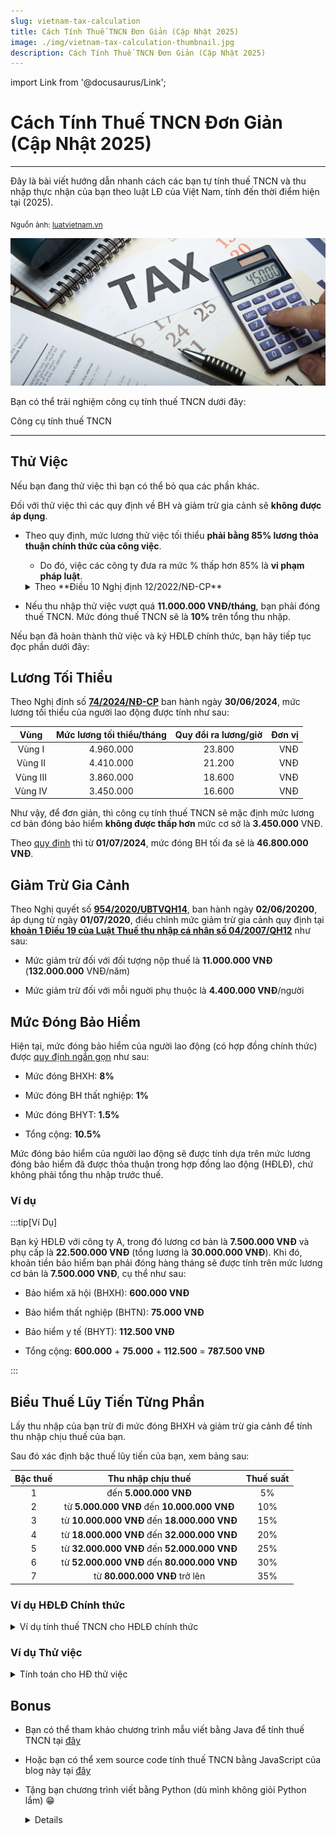 ```yaml
---
slug: vietnam-tax-calculation
title: Cách Tính Thuế TNCN Đơn Giản (Cập Nhật 2025)
image: ./img/vietnam-tax-calculation-thumbnail.jpg
description: Cách Tính Thuế TNCN Đơn Giản (Cập Nhật 2025)
---
```


import Link from '@docusaurus/Link';

# Cách Tính Thuế TNCN Đơn Giản (Cập Nhật 2025)

<hr />

Đây là bài viết hướng dẫn nhanh cách các bạn tự tính thuế TNCN và thu nhập thực nhận của bạn theo luật LĐ của Việt Nam, tính đến thời điểm hiện tại (2025).

<!-- truncate -->

<sub>Nguồn ảnh: [luatvietnam.vn](https://english.luatvietnam.vn/latest-news/2-cases-are-ineligible-for-personal-income-tax-exemption-in-house-trading-4727-97267-article.html)</sub>

![Tax calculation](./img/vietnam-tax-calculation-thumbnail.jpg "Tax Calculation")

Bạn có thể trải nghiệm công cụ tính thuế TNCN dưới đây:

<Link style={{'margin-bottom': '1em', 'margin-left': 'auto', 'margin-right': 'auto'}} to='/tax-calculator' className='button button--outline button--primary button--lg button--block' className='button button--outline button--primary button--lg button--block'>Công cụ tính thuế TNCN</Link>

<hr />

## Thử Việc

Nếu bạn đang thử việc thì bạn có thể bỏ qua các phần khác.

Đối với thử việc thì các quy định về BH và giảm trừ gia cảnh sẽ **không được áp dụng**.

* Theo quy định, mức lương thử việc tối thiểu **phải bằng 85% lương thỏa thuận chính thức của công việc**.

    * Do đó, việc các công ty đưa ra mức % thấp hơn 85% là **vi phạm pháp luật**.

    <details>

    <summary>Theo **Điều 10 Nghị định 12/2022/NĐ-CP**</summary>

    Phạt tiền từ **500.000 đồng** đến **1.000.000 đồng** đối với người sử dụng lao động có một trong các hành vi sau đây:

    a. Yêu cầu thử việc đối với người lao động làm việc theo hợp đồng lao động có thời hạn dưới **01** tháng;

    b. Không thông báo kết quả thử việc cho người lao động theo quy định.

    Phạt tiền từ **2.000.000 đồng** đến **5.000.000 đồng** đối với người sử dụng lao động có một trong các hành vi sau đây:

    a. Yêu cầu người lao động thử việc quá **01** lần đối với một công việc;

    b. Thử việc quá thời gian quy định;

    c. Trả lương cho người lao động trong thời gian thử việc thấp hơn **85%** mức lương của công việc đó;

    d. Không giao kết hợp đồng lao động với người lao động khi thử việc đạt yêu cầu đối với trường hợp hai bên có giao kết hợp đồng thử việc.

    **Tham khảo**: https://thuvienphapluat.vn/van-ban/Lao-dong-Tien-luong/Nghi-dinh-12-2022-ND-CP-xu-phat-vi-pham-hanh-chinh-lao-dong-bao-hiem-nguoi-lam-viec-nuoc-ngoai-479312.aspx?anchor=dieu_10

    </details>

* Nếu thu nhập thử việc vượt quá **11.000.000 VNĐ/tháng**, bạn phải đóng thuế TNCN. Mức đóng thuế TNCN sẽ là **10%** trên tổng thu nhập.

Nếu bạn đã hoàn thành thử việc và ký HĐLĐ chính thức, bạn hãy tiếp tục đọc phần dưới đây:

## Lương Tối Thiểu

Theo Nghị định số [**74/2024/NĐ-CP**](https://thuvienphapluat.vn/van-ban/Lao-dong-Tien-luong/Nghi-dinh-74-2024-ND-CP-muc-luong-toi-thieu-lao-dong-lam-viec-theo-hop-dong-603278.aspx) ban hành ngày **30/06/2024**, mức lương tối thiểu của người lao động được tính như sau:

|    Vùng    | Mức lương tối thiểu/tháng | Quy đổi ra lương/giờ | Đơn vị |
|:----------:|:-------------------------:|:--------------------:|-------:|
|   Vùng I   |         4.960.000         |        23.800        |    VNĐ |
|  Vùng II   |         4.410.000         |        21.200        |    VNĐ |
|  Vùng III  |         3.860.000         |        18.600        |    VNĐ |
|  Vùng IV   |         3.450.000         |        16.600        |    VNĐ |

Như vậy, để đơn giản, thì công cụ tính thuế TNCN sẽ mặc định mức lương cơ bản đóng bảo hiểm **không được thấp hơn** mức cơ sở là **3.450.000** VNĐ.

Theo [quy định](https://thuvienphapluat.vn/phap-luat/ho-tro-phap-luat/cach-tinh-muc-luong-dong-bhxh-tu-01-7-2024-khi-tang-luong-toi-thieu-vung-cong-thuc-tinh-luong-dong--163276.html) thì từ **01/07/2024**, mức đóng BH tối đa sẽ là **46.800.000 VNĐ**.

## Giảm Trừ Gia Cảnh

Theo Nghị quyết số [**954/2020/UBTVQH14**](https://thuvienphapluat.vn/van-ban/Thue-Phi-Le-Phi/Nghi-quyet-954-2020-UBTVQH14-dieu-chinh-muc-giam-tru-gia-canh-cua-thue-thu-nhap-ca-nhan-444106.aspx), ban hành ngày **02/06/20200**, áp dụng từ ngày **01/07/2020**, điều chỉnh mức giảm trừ gia cảnh quy định tại [**khoản 1 Điều 19 của Luật Thuế thu nhập cá nhân số 04/2007/QH12**](https://luatvietnam.vn/thue/luat-thue-thu-nhap-ca-nhan-2007-33914-d1.html) như sau:

* Mức giảm trừ đối với đối tượng nộp thuế là **11.000.000 VNĐ** (**132.000.000** VNĐ/năm)

* Mức giảm trừ đối với mỗi nguời phụ thuộc là **4.400.000 VNĐ**/người

## Mức Đóng Bảo Hiểm

Hiện tại, mức đóng bảo hiểm của người lao động (có hợp đồng chính thức) được [quy định ngắn gọn](https://thuvienphapluat.vn/phap-luat/ho-tro-phap-luat/ty-le-dong-bhxh-bat-buoc-bhyt-bhtn-tu-ngay-0172025-chi-tiet-the-nao-ty-le-dong-bhxh-tu-1-7-2025-co--218917.html) như sau:

* Mức đóng BHXH: **8%**

* Mức đóng BH thất nghiệp: **1%**

* Mức đóng BHYT: **1.5%**

* Tổng cộng: **10.5%**

Mức đóng bảo hiểm của người lao động sẽ được tính dựa trên mức lương đóng bảo hiểm đã được thỏa thuận trong hợp đồng lao động (HĐLĐ), chứ không phải tổng thu nhập trước thuế.

### Ví dụ

:::tip[Ví Dụ]

Bạn ký HĐLĐ với công ty A, trong đó lương cơ bản là **7.500.000 VNĐ** và phụ cấp là **22.500.000 VNĐ** (tổng lương là **30.000.000 VNĐ**). Khi đó, khoản tiền bảo hiểm bạn phải đóng hàng tháng sẽ được tính trên mức lương cơ bản là **7.500.000 VNĐ**, cụ thể như sau:

* Bảo hiểm xã hội (BHXH): **600.000 VNĐ**

* Bảo hiểm thất nghiệp (BHTN): **75.000 VNĐ**

* Bảo hiểm y tế (BHYT): **112.500 VNĐ**

* Tổng cộng: **600.000** + **75.000** + **112.500** = **787.500 VNĐ**

:::

## Biểu Thuế Lũy Tiến Từng Phần

Lấy thu nhập của bạn trừ đi mức đóng BHXH và giảm trừ gia cảnh để tính thu nhập chịu thuế của bạn.

Sau đó xác định bậc thuế lũy tiến của bạn, xem bảng sau:

| Bậc thuế |              Thu nhập chịu thuế              | Thuế suất |
|:--------:|:--------------------------------------------:|:---------:|
|    1     |            đến **5.000.000 VNĐ**             |    5%     |
|    2     | từ **5.000.000 VNĐ** đến **10.000.000 VNĐ**  |    10%    |
|    3     | từ **10.000.000 VNĐ** đến **18.000.000 VNĐ** |    15%    |
|    4     | từ **18.000.000 VNĐ** đến **32.000.000 VNĐ** |    20%    |
|    5     | từ **32.000.000 VNĐ** đến **52.000.000 VNĐ** |    25%    |
|    6     | từ **52.000.000 VNĐ** đến **80.000.000 VNĐ** |    30%    |
|    7     |        từ **80.000.000 VNĐ** trở lên         |    35%    |

### Ví dụ HĐLĐ Chính thức

<details>

<summary>Ví dụ tính thuế TNCN cho HĐLĐ chính thức</summary>

Lấy ví dụ ở phần [mức đóng bảo hiểm](#ví-dụ) ở trên, cộng thêm với có 1 người phụ thuộc (ví dụ bạn có con dưới 18 tuổi), ta có thu nhập chịu thuế của bạn là:

```
30000000 - 787500 - 11000000 - 1 * 4400000 = 13812500 (VNĐ)
```

Như vậy, thu nhập chịu thuế của bạn sẽ là **13.812.500 VNĐ**.

Như vậy, thu nhập của bạn thuộc vào **bậc 3** (từ **10.000.000 VNĐ** đến **18.000.000 VNĐ**)

Tổng cộng số tiền thuế bạn phải nộp là:

```text
5000000 * 5 / 100 + 5000000 * 10 / 100 + (13812500 - 10000000) * 15 / 100 = 1321875 (VNĐ)
```

Như vậy, thực lãnh của bạn sẽ là:

```text
30000000 - 787500 - 1321875 = 27890625 (VNĐ)
```

Bạn có thể xem tính toán:

|     ![tax-calculator](img/vietnam-tax-calculation-0001.png "Tính thuế HĐLĐ chính thức")      |
|:--------------------------------------------------------------------------------------------:|
| *Bạn có thể tự trải nghiệm việc tính thuế TNCN ở đường [link](/tax-calculator) đầu bài viết* |

</details>

### Ví dụ Thử việc

<details>

<summary>Tính toán cho HĐ thử việc</summary>

Nhưng nếu bạn đang thử việc với % lương thử việc là 85% thì sao?

Lương thử việc trước thuế sẽ là:

```text
30000000 * 85 / 100 = 25500000 (VNĐ)
```

Bạn phải nộp 10% vào thuế TNCN, do vậy, bạn sẽ phải nộp:

```text
25500000 * 10 / 100 = 2550000 (VNĐ)
```

Và thực lãnh của bạn sẽ là:

```text
25500000 - 2550000 = 22950000 (VNĐ)
```

Bạn có thể xem ảnh sau:

![tax-calculator-probation](img/vietnam-tax-calculation-0002.png "Tính thuế HĐ thử việc")

</details>

## Bonus

* Bạn có thể tham khảo chương trình mẫu viết bằng Java để tính thuế TNCN tại [đây](https://github.com/vulinh64/spring-base/tree/main/src/main/java/com/vulinh/service/taxcalculator)

* Hoặc bạn có thể xem source code tính thuế TNCN bằng JavaScript của blog này tại [đây](https://raw.githubusercontent.com/vulinh64/vulinh64.github.io/refs/heads/main/src/pages/tax-calculator.jsx)

* Tặng bạn chương trình viết bằng Python (dù mình không giỏi Python lắm) 😁

    <details>
    
    ```python showLineNumbers
    # Constants for tax calculation
    INSURANCE_RATES = {
        "social": 0.08,
        "health": 0.015,
        "unemployment": 0.01,
    }
    
    NON_TAXABLE_INCOME_DEDUCTION = 11_000_000
    DEDUCTION_PER_DEPENDANT = 4_400_000
    PROBATION_TAX_RATE = 0.1
    MINIMUM_BASIC_SALARY = 3_450_000
    MAXIMUM_BASIC_SALARY = 46_800_000
    MINIMUM_PROBATION_PERCENTAGE = 85
    MAXIMUM_PROBATION_PERCENTAGE = 100
    
    TAX_LEVELS = [
        {"threshold": 0, "rate": 0.0},
        {"threshold": 5_000_000, "rate": 0.05},
        {"threshold": 10_000_000, "rate": 0.10},
        {"threshold": 18_000_000, "rate": 0.15},
        {"threshold": 32_000_000, "rate": 0.20},
        {"threshold": 52_000_000, "rate": 0.25},
        {"threshold": 80_000_000, "rate": 0.30},
        {"threshold": float('inf'), "rate": 0.35}
    ]
    
    
    def calculate_vietnam_tax(base_salary, gross_salary, number_of_dependants, 
                             is_probation=False, probation_percentage=100):
        """
        Calculate Vietnam tax based on salary and personal information.
        
        Args:
            base_salary (float): Basic salary amount
            gross_salary (float): Gross salary amount
            number_of_dependants (int): Number of dependants
            is_probation (bool): Whether employee is on probation
            probation_percentage (float): Percentage of salary during probation
            
        Returns:
            dict: Dictionary containing tax calculation results
        """
        # Cap basic salary at MAXIMUM_BASIC_SALARY for calculations
        capped_base_salary = min(base_salary, MAXIMUM_BASIC_SALARY)
    
        if is_probation:
            probation_salary = gross_salary * (probation_percentage / 100)
            taxed_amount = (0 if probation_salary < 11_000_000.0 
                           else round(probation_salary * PROBATION_TAX_RATE))
            net_salary = probation_salary - taxed_amount
    
            return {
                "insurance_amount": 0,
                "taxed_amount": taxed_amount,
                "net_salary": round(net_salary),
                "is_probation": True,
                "probation_salary": round(probation_salary),
                "capped_base_salary": round(capped_base_salary),
            }
    
        # Calculate insurance amounts
        social_insurance = capped_base_salary * INSURANCE_RATES["social"]
        health_insurance = capped_base_salary * INSURANCE_RATES["health"]
        unemployment_insurance = capped_base_salary * INSURANCE_RATES["unemployment"]
        insurance_amount = social_insurance + health_insurance + unemployment_insurance
    
        # Calculate pre-tax salary and deductions
        pretax_salary = gross_salary - insurance_amount
        dependant_deduction = number_of_dependants * DEDUCTION_PER_DEPENDANT
    
        taxable_income = pretax_salary - NON_TAXABLE_INCOME_DEDUCTION - dependant_deduction
    
        if taxable_income < 0:
            taxable_income = 0
    
        # Calculate progressive tax
        tax_amount = 0
        tax_level_ordinal = 0
    
        while tax_level_ordinal < len(TAX_LEVELS) - 1:
            current_level = TAX_LEVELS[tax_level_ordinal]
            next_level = TAX_LEVELS[tax_level_ordinal + 1]
            delta_to_next_level = taxable_income - current_level["threshold"]
    
            if delta_to_next_level <= 0:
                break
    
            delta = (delta_to_next_level if taxable_income < next_level["threshold"] 
                    else next_level["threshold"] - current_level["threshold"])
    
            if delta > 0:
                tax_amount += delta * next_level["rate"]
    
            tax_level_ordinal += 1
    
        net_salary = gross_salary - insurance_amount - tax_amount
    
        return {
            "insurance_amount": round(insurance_amount),
            "taxed_amount": round(tax_amount),
            "net_salary": round(net_salary),
            "is_probation": False,
            "capped_base_salary": round(capped_base_salary),
        }
    
    
    class TaxCalculator:
        """
        A class to handle tax calculations with form-like state management.
        """
        
        def __init__(self):
            self.form_data = {
                "basic_salary": "",
                "gross_salary": "",
                "dependants": 0,
                "on_probation": False,
                "probation_percentage": "",
            }
            self.errors = {}
            self.warnings = {}
            self.result = None
        
        def set_form_data(self, **kwargs):
            """Update form data with provided keyword arguments."""
            for key, value in kwargs.items():
                if key in self.form_data:
                    self.form_data[key] = value
        
        def calculate(self):
            """Calculate tax based on current form data."""
            try:
                basic_salary = float(self.form_data["basic_salary"]) if self.form_data["basic_salary"] else 0
                gross_salary = float(self.form_data["gross_salary"]) if self.form_data["gross_salary"] else 0
                dependants = int(self.form_data["dependants"])
                on_probation = self.form_data["on_probation"]
                probation_percentage = (float(self.form_data["probation_percentage"]) 
                                      if self.form_data["probation_percentage"] else 100)
                
                self.result = calculate_vietnam_tax(
                    basic_salary, gross_salary, dependants, on_probation, probation_percentage
                )
                return self.result
                
            except ValueError as e:
                self.errors["calculation"] = f"Invalid input: {e}"
                return None
    
    
    def get_user_input():
        """Get tax calculation inputs from user via keyboard."""
        print("=== Vietnam Tax Calculator ===")
        print("Enter your salary information:")
        
        try:
            # Get basic salary
            while True:
                basic_salary_str = input("Basic salary (VND): ").strip().replace(",", "").replace(".", "")
                if basic_salary_str.isdigit():
                    basic_salary = float(basic_salary_str)
                    break
                print("Please enter a valid number for basic salary.")
            
            # Get gross salary
            while True:
                gross_salary_str = input("Gross salary (VND): ").strip().replace(",", "").replace(".", "")
                if gross_salary_str.isdigit():
                    gross_salary = float(gross_salary_str)
                    break
                print("Please enter a valid number for gross salary.")
            
            # Get number of dependants
            while True:
                dependants_str = input("Number of dependants (0 if none): ").strip()
                if dependants_str.isdigit():
                    dependants = int(dependants_str)
                    break
                print("Please enter a valid number for dependants.")
            
            # Ask if on probation
            while True:
                probation_input = input("Are you on probation? (y/n): ").strip().lower()
                if probation_input in ['y', 'yes']:
                    on_probation = True
                    break
                elif probation_input in ['n', 'no']:
                    on_probation = False
                    break
                print("Please enter 'y' for yes or 'n' for no.")
            
            # Get probation percentage if on probation
            probation_percentage = 100
            if on_probation:
                while True:
                    prob_perc_str = input("Probation percentage (85-100%): ").strip()
                    try:
                        probation_percentage = float(prob_perc_str)
                        if MINIMUM_PROBATION_PERCENTAGE <= probation_percentage <= MAXIMUM_PROBATION_PERCENTAGE:
                            break
                        else:
                            print(f"Please enter a percentage between {MINIMUM_PROBATION_PERCENTAGE}% and {MAXIMUM_PROBATION_PERCENTAGE}%.")
                    except ValueError:
                        print("Please enter a valid number for probation percentage.")
            
            return basic_salary, gross_salary, dependants, on_probation, probation_percentage
        
        except KeyboardInterrupt:
            print("\n\nCalculation cancelled by user.")
            return None
    
    
    def display_results(result):
        """Display the tax calculation results in a formatted way."""
        print("\n" + "="*50)
        print("TAX CALCULATION RESULTS")
        print("="*50)
        
        if result["is_probation"]:
            print(f"Status: On Probation")
            print(f"Probation Salary: {result['probation_salary']:,} VND")
            print(f"Insurance Amount: {result['insurance_amount']:,} VND")
            print(f"Tax Amount: {result['taxed_amount']:,} VND")
            print(f"Net Salary: {result['net_salary']:,} VND")
        else:
            print(f"Status: Regular Employee")
            print(f"Capped Base Salary: {result['capped_base_salary']:,} VND")
            print(f"Insurance Amount: {result['insurance_amount']:,} VND")
            print(f"Tax Amount: {result['taxed_amount']:,} VND")
            print(f"Net Salary: {result['net_salary']:,} VND")
        
        print("="*50)
    
    
    def main():
        """Main function to run the interactive tax calculator."""
        while True:
            user_input = get_user_input()
            
            if user_input is None:  # User cancelled
                break
                
            basic_salary, gross_salary, dependants, on_probation, probation_percentage = user_input
            
            # Calculate tax
            result = calculate_vietnam_tax(
                base_salary=basic_salary,
                gross_salary=gross_salary,
                number_of_dependants=dependants,
                is_probation=on_probation,
                probation_percentage=probation_percentage
            )
            
            # Display results
            display_results(result)
            
            # Ask if user wants to calculate again
            while True:
                again = input("\nWould you like to calculate for another person? (y/n): ").strip().lower()
                if again in ['y', 'yes']:
                    print("\n" + "-"*50 + "\n")
                    break
                elif again in ['n', 'no']:
                    print("Thank you for using Vietnam Tax Calculator!")
                    return
                print("Please enter 'y' for yes or 'n' for no.")
    
    
    # Example usage:
    if __name__ == "__main__":
        # Run the interactive calculator
        main()
    ```
    
    </details>
